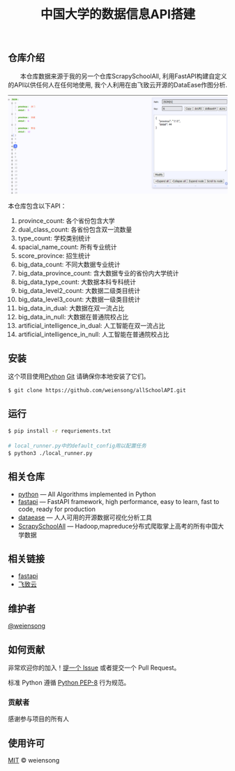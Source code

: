 <h1 align="center">中国大学的数据信息API搭建</h1>

<p align="center">
<img src="https://img.shields.io/badge/python_-%3E%3D3.8-green" alt=""> <img src="https://img.shields.io/badge/license_-MIT-green" alt=""> <img src="https://img.shields.io/badge/pymysql-blue" alt=""> <img src="https://img.shields.io/badge/dataease-blue" alt="">  <img src="https://img.shields.io/badge/fastapi-blue" alt=""> 
</p>

## 仓库介绍

&emsp;&emsp;本仓库数据来源于我的另一个仓库ScrapySchoolAll, 利用FastAPI构建自定义的API以供任何人在任何地使用, 我个人利用在由飞致云开源的DataEase作图分析.

![img.png](img.png)

本仓库包含以下API：

1. province_count: 各个省份包含大学
2. dual_class_count: 各省份包含双一流数量
3. type_count: 学校类别统计
4. spacial_name_count: 所有专业统计
5. score_province: 招生统计
6. big_data_count: 不同大数据专业统计
7. big_data_province_count: 含大数据专业的省份内大学统计
8. big_data_type_count: 大数据本科专科统计
9. big_data_level2_count: 大数据二级类目统计
10. big_data_level3_count: 大数据一级类目统计
11. big_data_in_dual: 大数据在双一流占比
12. big_data_in_null: 大数据在普通院校占比
13. artificial_intelligence_in_dual: 人工智能在双一流占比
14. artificial_intelligence_in_null: 人工智能在普通院校占比


## 安装

这个项目使用[Python](https://www.python.org/) [Git](https://git-scm.com/) 请确保你本地安装了它们。

```shell
$ git clone https://github.com/weiensong/allSchoolAPI.git
```



## 运行
```sh
$ pip install -r requriements.txt

# local_runner.py中的default_config用以配置任务
$ python3 ./local_runner.py
```


## 相关仓库

- [python](https://github.com/TheAlgorithms/Python) — All Algorithms implemented in Python
- [fastapi](https://github.com/tiangolo/fastapi) — FastAPI framework, high performance, easy to learn, fast to code, ready for production
- [dataease](https://github.com/dataease/dataeasen) — 人人可用的开源数据可视化分析工具
- [ScrapySchoolAll](https://github.com/weiensong/ScrapySchoolAll) — Hadoop,mapreduce分布式爬取掌上高考的所有中国大学数据



## 相关链接

- [fastapi](https://fastapi.tiangolo.com/)
- [飞致云](https://www.fit2cloud.com/)




## 维护者

[@weiensong](https://github.com/weiensong)



## 如何贡献

非常欢迎你的加入！[提一个 Issue](https://github.com/weiensong/allSchoolAPI/issues) 或者提交一个 Pull Request。


标准 Python 遵循 [Python PEP-8](https://peps.python.org/pep-0008/) 行为规范。

### 贡献者

感谢参与项目的所有人



## 使用许可

[MIT](LICENSE) © weiensong

